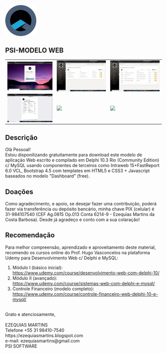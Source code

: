 <img src="imagens/psi-software.png" width="100"><br>
## PSI-MODELO WEB

<table>
  <tbody>
    <tr>
      <td><img src="imagens/t1.jpg" class="responsive"></td>
      <td><img src="imagens/t3.jpg" class="responsive"></td>
      <td><img src="imagens/t5.jpg" class="responsive"></td>
    </tr>
    <tr>
      <td><img src="imagens/t6.jpg" class="responsive"></td>
      <td><img src="imagens/t7.jpg" class="responsive"></td>
      <td><img src="imagens/t9.jpg" class="responsive"></td>
    </tr>
  </tbody>
</table>

## Descrição
Olá Pessoal!<br>
Estou disponilizando gratuitamente para download este modelo de aplicação Web escrito e compilado em Delphi 10.3 Rio (Community Edition) c/ MySQL usando componentes de terceiros como Intraweb 15+FastReport 6.0 VCL, Bootstrap 4.5 com templates em HTML5 e CSS3 + Javascript baseados no modelo "Dashboard" (free).

## Doações
Como agradecimento, e apoio, se desejar fazer uma contribuição, poderá fazer via transferência ou depósito bancário, minha chave PIX (celular) é 31-984107540 (CEF Ag.0815 Op.013 Conta 6214-9 - Ezequias Martins da Costa Barbosa). Desde já agradeço e conto com a sua colaração!

## Recomendação
Para melhor compreensão, aprendizado e aproveitamento deste material, recomendo os cursos online do Prof. Hugo Vasconcelos na plataforma Udemy para Desenvolvimento Web c/ Delphi e MySQL:
<br>
1. Módulo I (básico inicial):<br>
https://www.udemy.com/course/desenvolvimento-web-com-delphi-10/
2. Módulo II (avançado):<br>
https://www.udemy.com/course/sistemas-web-com-delphi-e-mysql/
3. Controle Financeiro (modelo completo):<br>
https://www.udemy.com/course/controle-financeiro-web-delphi-10-e-mysql/
<br>
Grato e atenciosamente,<br>
<br>
EZEQUIAS MARTINS<br>
Telefone +55 31 98410-7540<br>
https://ezequiasmartins.blogspot.com<br>
e-mail: ezequiasmartins@gmail.com<br>
PSI SOFTWARE
